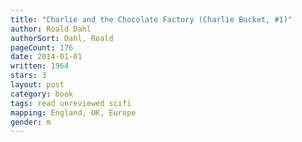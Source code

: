 ```yaml
---
title: "Charlie and the Chocolate Factory (Charlie Bucket, #1)"
author: Roald Dahl
authorSort: Dahl, Roald
pageCount: 176
date: 2014-01-01
written: 1964
stars: 3
layout: post
category: book
tags: read unreviewed scifi
mapping: England, UK, Europe
gender: m
---
```

